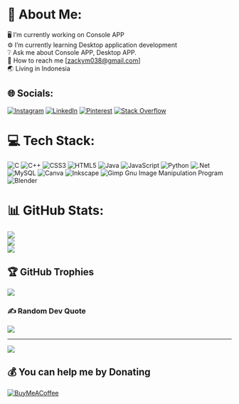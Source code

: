 # 🤔 About Me:
🖥️ I’m currently working on Console APP<br>⚙️ I’m currently learning Desktop application development<br>❔ Ask me about Console APP, Desktop APP.<br>📧 How to reach me [zackym038@gmail.com]<br>🌏 Living in Indonesia


## 🌐 Socials:
[![Instagram](https://img.shields.io/badge/Instagram-%23E4405F.svg?logo=Instagram&logoColor=white)](https://instagram.com/Bulholz) [![LinkedIn](https://img.shields.io/badge/LinkedIn-%230077B5.svg?logo=linkedin&logoColor=white)](https://linkedin.com/in/14b8b4233) [![Pinterest](https://img.shields.io/badge/Pinterest-%23E60023.svg?logo=Pinterest&logoColor=white)](https://pinterest.com/cmezcy) [![Stack Overflow](https://img.shields.io/badge/-Stackoverflow-FE7A16?logo=stack-overflow&logoColor=white)](https://stackoverflow.com/users/21334379) 

# 💻 Tech Stack:
![C](https://img.shields.io/badge/c-%2300599C.svg?style=plastic&logo=c&logoColor=white) ![C++](https://img.shields.io/badge/c++-%2300599C.svg?style=plastic&logo=c%2B%2B&logoColor=white) ![CSS3](https://img.shields.io/badge/css3-%231572B6.svg?style=plastic&logo=css3&logoColor=white) ![HTML5](https://img.shields.io/badge/html5-%23E34F26.svg?style=plastic&logo=html5&logoColor=white) ![Java](https://img.shields.io/badge/java-%23ED8B00.svg?style=plastic&logo=java&logoColor=white) ![JavaScript](https://img.shields.io/badge/javascript-%23323330.svg?style=plastic&logo=javascript&logoColor=%23F7DF1E) ![Python](https://img.shields.io/badge/python-3670A0?style=plastic&logo=python&logoColor=ffdd54) ![.Net](https://img.shields.io/badge/.NET-5C2D91?style=plastic&logo=.net&logoColor=white) ![MySQL](https://img.shields.io/badge/mysql-%2300f.svg?style=plastic&logo=mysql&logoColor=white) ![Canva](https://img.shields.io/badge/Canva-%2300C4CC.svg?style=plastic&logo=Canva&logoColor=white) ![Inkscape](https://img.shields.io/badge/Inkscape-e0e0e0?style=plastic&logo=inkscape&logoColor=080A13) ![Gimp Gnu Image Manipulation Program](https://img.shields.io/badge/Gimp-657D8B?style=plastic&logo=gimp&logoColor=FFFFFF) ![Blender](https://img.shields.io/badge/blender-%23F5792A.svg?style=plastic&logo=blender&logoColor=white)
# 📊 GitHub Stats:
![](https://github-readme-stats.vercel.app/api?username=Muhammad-Zacky&theme=graywhite&hide_border=false&include_all_commits=true&count_private=true)<br/>
![](https://github-readme-streak-stats.herokuapp.com/?user=Muhammad-Zacky&theme=graywhite&hide_border=false)<br/>
![](https://github-readme-stats.vercel.app/api/top-langs/?username=Muhammad-Zacky&theme=graywhite&hide_border=false&include_all_commits=true&count_private=true&layout=compact)

## 🏆 GitHub Trophies
![](https://github-profile-trophy.vercel.app/?username=Muhammad-Zacky&theme=juicyfresh&no-frame=true&no-bg=false&margin-w=4)

### ✍️ Random Dev Quote
![](https://quotes-github-readme.vercel.app/api?type=vetical&theme=dark)

---
[![](https://visitcount.itsvg.in/api?id=Muhammad-Zacky&icon=5&color=12)](https://visitcount.itsvg.in)

  ## 💰 You can help me by Donating
  [![BuyMeACoffee](https://img.shields.io/badge/Buy%20Me%20a%20Coffee-ffdd00?style=for-the-badge&logo=buy-me-a-coffee&logoColor=black)](https://buymeacoffee.com/mhdzcky24b) 

  
<!-- Proudly created with GPRM ( https://gprm.itsvg.in ) -->
